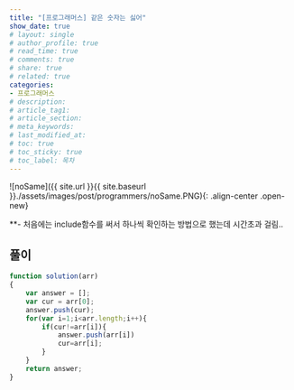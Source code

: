 ```yaml
---
title: "[프로그래머스] 같은 숫자는 싫어"
show_date: true
# layout: single
# author_profile: true
# read_time: true
# comments: true
# share: true
# related: true
categories: 
- 프로그래머스
# description: 
# article_tag1: 
# article_section: 
# meta_keywords: 
# last_modified_at: 
# toc: true
# toc_sticky: true
# toc_label: 목차
--- 
```


![noSame]({{ site.url }}{{ site.baseurl }}./assets/images/post/programmers/noSame.PNG){: .align-center .open-new}

**- 처음에는 include함수를 써서 하나씩 확인하는 방법으로 했는데 시간초과 걸림..<br>

## 풀이
```js
function solution(arr)
{
    var answer = [];
    var cur = arr[0];
    answer.push(cur);
    for(var i=1;i<arr.length;i++){
        if(cur!=arr[i]){
            answer.push(arr[i])
            cur=arr[i];
        }
    }   
    return answer;
}
```
